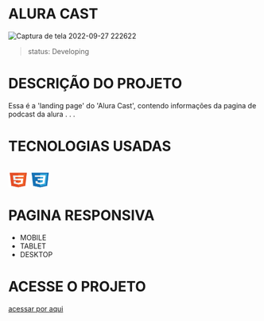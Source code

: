 # ALURA CAST

![Captura de tela 2022-09-27 222622](https://user-images.githubusercontent.com/113468784/192666577-6e555e06-9b3b-4690-a5dc-6fb3fbde337b.png)


> status: Developing

# DESCRIÇÃO DO PROJETO
<P>Essa é a 'landing page' do 'Alura Cast', contendo informações da pagina de podcast da alura . . .</P>

# TECNOLOGIAS USADAS
<div style="display: inline_block"><br>
  <img align="center" alt="Tiago-HTML" height="30" width="40" src="https://raw.githubusercontent.com/devicons/devicon/master/icons/html5/html5-original.svg">
  <img align="center" alt="Tiago-CSS" height="30" width="40" src="https://raw.githubusercontent.com/devicons/devicon/master/icons/css3/css3-original.svg">
</div>

# PAGINA RESPONSIVA
<ul>
<li>MOBILE</li>
<li>TABLET</li>
<li>DESKTOP</li>
</ul>

# ACESSE O PROJETO
<p><a href="https://tiago-camilo.github.io/Alura__cast/" >acessar por aqui </a></p>
